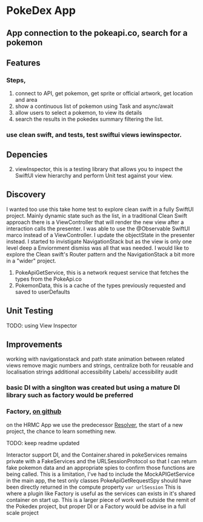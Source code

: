 #  PokeDex App

## App connection to the pokeapi.co, search for a pokemon

## Features

### Steps, 
1. connect to API, get pokemon, get sprite or official artwork, get location and area
2. show a continuous list of pokemon using Task and async/await
3. allow users to select a <single> pokemon, to view its details
4. search the results in the pokedex summary filtering the list.


### use clean swift, and tests, test swiftui views iewinspector.

## Depencies 
2. viewInspector, this is a testing library that allows you to inspect the SwiftUI view hierarchy and perform Unit test against your view.


## Discovery
I wanted too use this take home test to explore clean swift in a fully SwiftUI project. Mainly dynamic state such as the list, in a traditional Clean Swift approach there is a ViewController that will render the new view after a interaction calls the presenter. I was able to use the @Observable SwiftUI marco instead of a ViewController. I update the objectState in the presenter instead. I started to invistigate NavigationStack but as the view is only one level deep a Enviornment dismiss was all that was needed. I would like to explore the Clean swift's Router pattern and the NavigationStack a bit more in a "wider" project.

1. PokeApiGetService, this is a network request service that fetches the types from the PokeApi.co
2. PokemonData, this is a cache of the types previously requested and saved to userDefaults

## Unit Testing
 TODO: using View Inspector
 
## Improvements

working with navigationstack and path state
animation between related views
remove magic numbers and strings, centralize both for reusable and localisation strings
additional accessibility Labels/ accessibility audit
 
### basic DI with a singlton was created but using a mature DI library such as factory would be preferred
### Factory, [on github](https://github.com/hmlongco/Factory)

on the HRMC App we use the predecessor [Resolver](https://github.com/hmlongco/Resolver), the start of a new project, the chance to learn something new.

TODO:
keep readme updated

Interactor support DI, and the Container.shared in pokeServices remains private with a FakeServices and the URLSessionProtocol so that I can return fake pokemon data and an appropriate spies to confirm those functions are being called.
This is a limitation, I've had to include the MockAPIGetService in the main app, the test only classes PokeApiGetRequestSpy should have been directly returned in the compute property `var urlSession` This is where a plugin like Factory is useful as the services can exists in it's shared container on start up. This is a larger piece of work well outside the remit of the Pokedex project, but proper DI or a Factory would be advise in a full scale project
